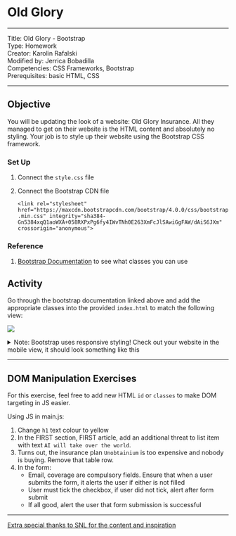 # Old Glory

---
Title: Old Glory - Bootstrap<br>
Type: Homework<br>
Creator: Karolin Rafalski<br>
Modified by: Jerrica Bobadilla<br>
Competencies: CSS Frameworks, Bootstrap<br>
Prerequisites: basic HTML, CSS

---


## Objective

You will be updating the look of a website: Old Glory Insurance. All they managed to get on their website is the HTML content and absolutely no styling. Your job is to style up their website using the Bootstrap CSS framework.

### Set Up

1. Connect the `style.css` file
1. Connect the Bootstrap CDN file

   `<link rel="stylesheet" href="https://maxcdn.bootstrapcdn.com/bootstrap/4.0.0/css/bootstrap.min.css" integrity="sha384-Gn5384xqQ1aoWXA+058RXPxPg6fy4IWvTNh0E263XmFcJlSAwiGgFAW/dAiS6JXm" crossorigin="anonymous">`

### Reference

1. [Bootstrap Documentation](https://getbootstrap.com/docs/4.0/getting-started/introduction/) to see what classes you can use

## Activity

Go through the bootstrap documentation linked above and add the appropriate classes into the provided `index.html` to match the following view:

![](https://imgur.com/0fB0DoU.png)

<details>
    <summary>Note: Bootstrap uses responsive styling! Check out your website in the mobile view, it should look something like this</summary>

![](https://imgur.com/ao3Whot.png)
</details>

---

## DOM Manipulation Exercises

For this exercise, feel free to add new HTML `id` or `classes` to make DOM targeting in JS easier.

Using JS in main.js:

1. Change `h1` text colour to yellow
1. In the FIRST section, FIRST article, add an additional threat to list item with text `AI will take over the world`.
1. Turns out, the insurance plan `Unobtainium` is too expensive and nobody is buying. Remove that table row.
1. In the form:
   - Email, coverage are compulsory fields. Ensure that when a user submits the form, it alerts the user if either is not filled
   - User must tick the checkbox, if user did not tick, alert after form submit
   - If all good, alert the user that form submission is successful

---

[Extra special thanks to SNL for the content and inspiration](http://www.nbc.com/saturday-night-live/video/old-glory-insurance/n10766?snl=1)